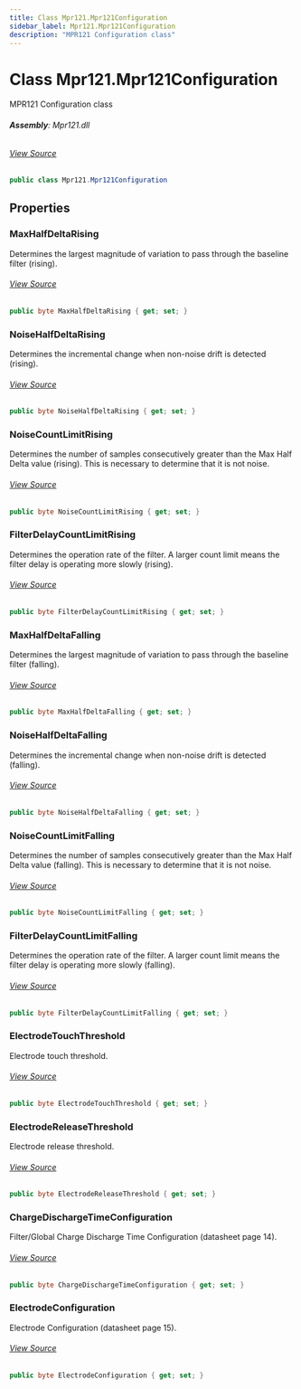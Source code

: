 ```yaml
---
title: Class Mpr121.Mpr121Configuration
sidebar_label: Mpr121.Mpr121Configuration
description: "MPR121 Configuration class"
---
```

# Class Mpr121.Mpr121Configuration
MPR121 Configuration class

###### **Assembly**: Mpr121.dll
###### [View Source](https://github.com/WildernessLabs/Meadow.Foundation.git/blob/develop/Source/Meadow.Foundation.Peripherals/Sensors.Hid.Mpr121/Driver/Mpr121.enums.cs#L78)
```csharp title="Declaration"
public class Mpr121.Mpr121Configuration
```
## Properties
### MaxHalfDeltaRising
Determines the largest magnitude of variation to pass through the baseline filter (rising).
###### [View Source](https://github.com/WildernessLabs/Meadow.Foundation.git/blob/develop/Source/Meadow.Foundation.Peripherals/Sensors.Hid.Mpr121/Driver/Mpr121.enums.cs#L83)
```csharp title="Declaration"
public byte MaxHalfDeltaRising { get; set; }
```
### NoiseHalfDeltaRising
Determines the incremental change when non-noise drift is detected (rising).
###### [View Source](https://github.com/WildernessLabs/Meadow.Foundation.git/blob/develop/Source/Meadow.Foundation.Peripherals/Sensors.Hid.Mpr121/Driver/Mpr121.enums.cs#L88)
```csharp title="Declaration"
public byte NoiseHalfDeltaRising { get; set; }
```
### NoiseCountLimitRising
Determines the number of samples consecutively greater than the Max Half Delta value (rising).
This is necessary to determine that it is not noise.
###### [View Source](https://github.com/WildernessLabs/Meadow.Foundation.git/blob/develop/Source/Meadow.Foundation.Peripherals/Sensors.Hid.Mpr121/Driver/Mpr121.enums.cs#L94)
```csharp title="Declaration"
public byte NoiseCountLimitRising { get; set; }
```
### FilterDelayCountLimitRising
Determines the operation rate of the filter. A larger count limit means the filter delay is operating more slowly (rising).
###### [View Source](https://github.com/WildernessLabs/Meadow.Foundation.git/blob/develop/Source/Meadow.Foundation.Peripherals/Sensors.Hid.Mpr121/Driver/Mpr121.enums.cs#L99)
```csharp title="Declaration"
public byte FilterDelayCountLimitRising { get; set; }
```
### MaxHalfDeltaFalling
Determines the largest magnitude of variation to pass through the baseline filter (falling).
###### [View Source](https://github.com/WildernessLabs/Meadow.Foundation.git/blob/develop/Source/Meadow.Foundation.Peripherals/Sensors.Hid.Mpr121/Driver/Mpr121.enums.cs#L104)
```csharp title="Declaration"
public byte MaxHalfDeltaFalling { get; set; }
```
### NoiseHalfDeltaFalling
Determines the incremental change when non-noise drift is detected (falling).
###### [View Source](https://github.com/WildernessLabs/Meadow.Foundation.git/blob/develop/Source/Meadow.Foundation.Peripherals/Sensors.Hid.Mpr121/Driver/Mpr121.enums.cs#L109)
```csharp title="Declaration"
public byte NoiseHalfDeltaFalling { get; set; }
```
### NoiseCountLimitFalling
Determines the number of samples consecutively greater than the Max Half Delta value (falling).
This is necessary to determine that it is not noise.
###### [View Source](https://github.com/WildernessLabs/Meadow.Foundation.git/blob/develop/Source/Meadow.Foundation.Peripherals/Sensors.Hid.Mpr121/Driver/Mpr121.enums.cs#L115)
```csharp title="Declaration"
public byte NoiseCountLimitFalling { get; set; }
```
### FilterDelayCountLimitFalling
Determines the operation rate of the filter. A larger count limit means the filter delay is operating more slowly (falling).
###### [View Source](https://github.com/WildernessLabs/Meadow.Foundation.git/blob/develop/Source/Meadow.Foundation.Peripherals/Sensors.Hid.Mpr121/Driver/Mpr121.enums.cs#L120)
```csharp title="Declaration"
public byte FilterDelayCountLimitFalling { get; set; }
```
### ElectrodeTouchThreshold
Electrode touch threshold.
###### [View Source](https://github.com/WildernessLabs/Meadow.Foundation.git/blob/develop/Source/Meadow.Foundation.Peripherals/Sensors.Hid.Mpr121/Driver/Mpr121.enums.cs#L130)
```csharp title="Declaration"
public byte ElectrodeTouchThreshold { get; set; }
```
### ElectrodeReleaseThreshold
Electrode release threshold.
###### [View Source](https://github.com/WildernessLabs/Meadow.Foundation.git/blob/develop/Source/Meadow.Foundation.Peripherals/Sensors.Hid.Mpr121/Driver/Mpr121.enums.cs#L140)
```csharp title="Declaration"
public byte ElectrodeReleaseThreshold { get; set; }
```
### ChargeDischargeTimeConfiguration
Filter/Global Charge Discharge Time Configuration (datasheet page 14).
###### [View Source](https://github.com/WildernessLabs/Meadow.Foundation.git/blob/develop/Source/Meadow.Foundation.Peripherals/Sensors.Hid.Mpr121/Driver/Mpr121.enums.cs#L145)
```csharp title="Declaration"
public byte ChargeDischargeTimeConfiguration { get; set; }
```
### ElectrodeConfiguration
Electrode Configuration (datasheet page 15).
###### [View Source](https://github.com/WildernessLabs/Meadow.Foundation.git/blob/develop/Source/Meadow.Foundation.Peripherals/Sensors.Hid.Mpr121/Driver/Mpr121.enums.cs#L150)
```csharp title="Declaration"
public byte ElectrodeConfiguration { get; set; }
```
